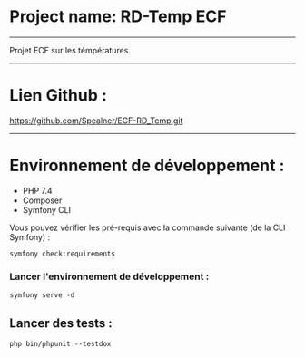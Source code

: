 # Project name: RD-Temp ECF
***
Projet ECF sur les témpératures.
***

# Lien Github :

https://github.com/Spealner/ECF-RD_Temp.git
***

# Environnement de développement :

* PHP 7.4
* Composer
* Symfony CLI

Vous pouvez vérifier les pré-requis avec la commande suivante (de la CLI Symfony) :

```npm
symfony check:requirements
```

### Lancer l'environnement de développement :

```npm
symfony serve -d
```

## Lancer des tests :

```npm
php bin/phpunit --testdox
```